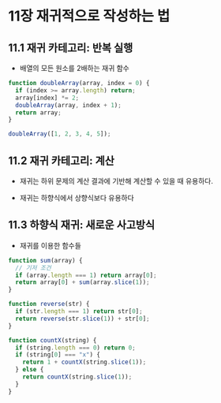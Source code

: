 # 11장 재귀적으로 작성하는 법

## 11.1 재귀 카테고리: 반복 실행

- 배열의 모든 원소를 2배하는 재귀 함수

```js
function doubleArray(array, index = 0) {
  if (index >= array.length) return;
  array[index] *= 2;
  doubleArray(array, index + 1);
  return array;
}

doubleArray([1, 2, 3, 4, 5]);
```

## 11.2 재귀 카테고리: 계산

- 재귀는 하위 문제의 계산 결과에 기반해 계산할 수 있을 때 유용하다.

- 재귀는 하향식에서 상향식보다 유용하다

## 11.3 하향식 재귀: 새로운 사고방식

- 재귀를 이용한 함수들

```js
function sum(array) {
  // 기저 조건
  if (array.length === 1) return array[0];
  return array[0] + sum(array.slice(1));
}
```

```js
function reverse(str) {
  if (str.length === 1) return str[0];
  return reverse(str.slice(1)) + str[0];
}
```

```js
function countX(string) {
  if (string.length === 0) return 0;
  if (string[0] === "x") {
    return 1 + countX(string.slice(1));
  } else {
    return countX(string.slice(1));
  }
}
```
